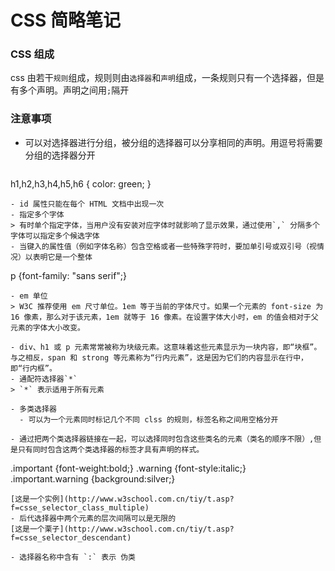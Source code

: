 # CSS 简略笔记
### CSS 组成
  css 由若干`规则`组成，规则则由`选择器`和`声明`组成，一条规则只有一个选择器，但是有多个声明。声明之间用`;`隔开
### 注意事项
- 可以对选择器进行分组，被分组的选择器可以分享相同的声明。用逗号将需要分组的选择器分开
  ```
h1,h2,h3,h4,h5,h6 {
  color: green;
}
```
- id 属性只能在每个 HTML 文档中出现一次
- 指定多个字体
> 有时单个指定字体，当用户没有安装对应字体时就影响了显示效果，通过使用`,` 分隔多个字体可以指定多个候选字体
- 当键入的属性值（例如字体名称）包含空格或者一些特殊字符时，要加单引号或双引号（视情况）以表明它是一个整体
```
p {font-family: "sans serif";}
```
- em 单位
> W3C 推荐使用 em 尺寸单位。1em 等于当前的字体尺寸。如果一个元素的 font-size 为 16 像素，那么对于该元素，1em 就等于 16 像素。在设置字体大小时，em 的值会相对于父元素的字体大小改变。

- div、h1 或 p 元素常常被称为块级元素。这意味着这些元素显示为一块内容，即“块框”。与之相反，span 和 strong 等元素称为“行内元素”，这是因为它们的内容显示在行中，即“行内框”。
- 通配符选择器`*`
> `*` 表示适用于所有元素

- 多类选择器
  - 可以为一个元素同时标记几个不同 clss 的规则，标签名称之间用空格分开
  ```
  <span class="标签a 标签b"></span>
  ```
  - 通过把两个类选择器链接在一起，可以选择同时包含这些类名的元素（类名的顺序不限）,但是只有同时包含这两个类选择器的标签才具有声明的样式。
  ```
  .important {font-weight:bold;}
  .warning {font-style:italic;}
  .important.warning {background:silver;}
  ```
  [这是一个实例](http://www.w3school.com.cn/tiy/t.asp?f=csse_selector_class_multiple)
- 后代选择器中两个元素的层次间隔可以是无限的
[这是一个栗子](http://www.w3school.com.cn/tiy/t.asp?f=csse_selector_descendant)

- 选择器名称中含有 `:` 表示 伪类
